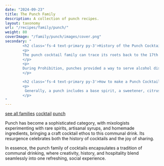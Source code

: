 ```yaml
---
date: "2024-09-23"
title: The Punch Family
description: A collection of punch recipes.
layout: taxonomy
url: "/recipes/family/punch/"
weight: 80
coverImage: "/family/punch/images/cover.png"
secondary: "
        <h2 class='fs-4 text-primary py-3'>History of the Punch Cocktail Family</h2>
        <p>
        The punch cocktail family can trace its roots back to the 17th century, originating in India as 'paantsch', a word from Hindi meaning 'five', which referred to the five original ingredients: spirit, sugar, lemon, water, and tea or spices. British sailors and traders brought this concoction back to England, where it evolved into a communal drink served at social gatherings.
        </p>
        <p>
        During Prohibition, punches provided a way to serve alcohol discreetly, often with fruit juices or sodas to mask the taste of inferior spirits.
        </p>

        <h2 class='fs-4 text-primary py-3'>How to make a Punch Cocktail</h2>
        <p>
         Generally, a punch includes a base spirit, a sweetener, citrus or tart component, water or a non-alcoholic mixer, and often a spice or aromatic element. Modern punches might also include fruit or vegetable juices, tea, or wine.
        </p>
"
---
```



<a href="/recipes/family/" class="badge bg-success text-light text-decoration-none">see all families</a> 
<a href="/recipes/category/cocktail/" class="badge text-bg-primary text-decoration-none">cocktail</a> 
<a href="/recipes/family/punch/" class="badge text-bg-info text-decoration-none">punch</a>

Punch has become a sophisticated category, with mixologists experimenting with rare spirits, artisanal syrups, and homemade ingredients, bringing a craft cocktail ethos to this communal drink. Its resurgence celebrates both the history of cocktails and the joy of sharing.

In essence, the punch family of cocktails encapsulates a tradition of communal drinking, where creativity, history, and hospitality blend seamlessly into one refreshing, social experience.